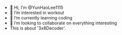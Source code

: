 - 👋 Hi, I’m @YunHaoLee1115
- 👀 I’m interested in workout
- 🌱 I’m currently learning coding
- 💞️ I’m looking to collaborate on everything interesting
- This is about '3x8Decoder'.
<!---
YunHaoLee1115/YunHaoLee1115 is a ✨ special ✨ repository because its `README.md` (this file) appears on your GitHub profile.
You can click the Preview link to take a look at your changes.
--->
